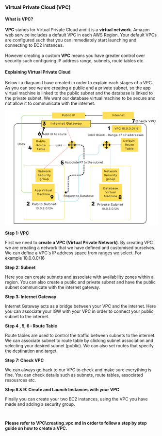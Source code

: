 ### Virtual Private Cloud (VPC)


#### What is VPC? 

**VPC** stands for Virtual Private Cloud and it  is a **virtual network**. Amazon web service includes a default VPC in each AWS Region. Your default VPCs are configured such that you can immediately start launching and connecting to EC2 instances.  
<br>
However creating a custom **VPC** means you have greater control over security such configuring IP address range, subnets, route tables etc. 

#### Explaining Virtual Private Cloud

Below i a diagram I have created in order to explain each stages of a VPC. As you can see we are creating a public and a private subnet, so the app virtual machine is linked to the public subnet and the database is linked to the private subnet. We want our database virtual machine to be secure and not allow it to communicate with the internet. 

![Alt text](images/VPC.png)

**Step 1: VPC**

First we need to **create a VPC (Virtual Private Network)**. By creating VPC we are creating a network that we have defined and customised ourselves. We can define a VPC's IP address space from ranges we select. For example 10.0.0.0/16  


**Step 2: Subnet**

 Here you can create subnets and associate with availability zones within a region. You can also create a public and private subnet and have the public subnet communicate with the internet gateway. 

**Step 3: Internet Gateway**

Internet Gateway acts as a bridge between your VPC and the internet. Here you can associate your IGW with your VPC in order to connect your public subnet to the internet. 

**Step 4 , 5, 6 : Route Table**

Route tables are used to control the traffic between subnets to the internet. We can associate subnet to route table by clicking subnet association and selecting your desired subnet (public). We can also set routes that specify the destination and target.

**Step 7: Check VPC** 

We can always go back to our VPC to check and make sure everything is fine. You can check details such as subnets, route tables, associated resousrces etc. 

**Step 8 & 9: Create and Launch Instances with your VPC**

Finally you can create your two EC2 instances, using the VPC you have made and adding a security group. 

<br> 

**Please refer to VPC\creating_vpc.md in order to follow a step by step guide on how to create a VPC.** 